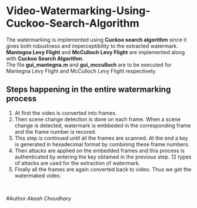 # Video-Watermarking-Using-Cuckoo-Search-Algorithm
The watermarking is implemented using <b>Cuckoo search algorithm</b> since it gives both robustness and imperceptibility to the extracted watermark. <b>Mantegna Levy Flight</b> and <b>McCulloch Levy Flight</b> are implemented along with <b>Cuckoo Search Algorithm</b>.<br>
The file <b>gui_mantegna.m</b> and <b>gui_mcculloch</b> are to be executed for Mantegna Levy Flight and McCulloch Levy Flight respectively. <br>

<h2>Steps happening in the entire watermarking process</h2>
<ol>
<li>At first the video is converted into frames.</li>
<li>Then scene change detection is done on each frame. When a scene change is detected, watermark is embbeded in the corresponding frame and the frame number is recored.</li>
<li>This step is continued until all the frames are scanned. At the end a key is generated in hexadecimal format by combining these frame numbers.</li>
<li>Then attacks are applied on the embedded frames and this process is authenticated by entering the key obtained in the previous step. 12 types of attacks are used for the extraction of watermark.</li>
<li>Finally all the frames are again converted back to video. Thus we get the watermaked video.</li>
</ol><br>

#Author
<i>Akash Choudhary</i>
